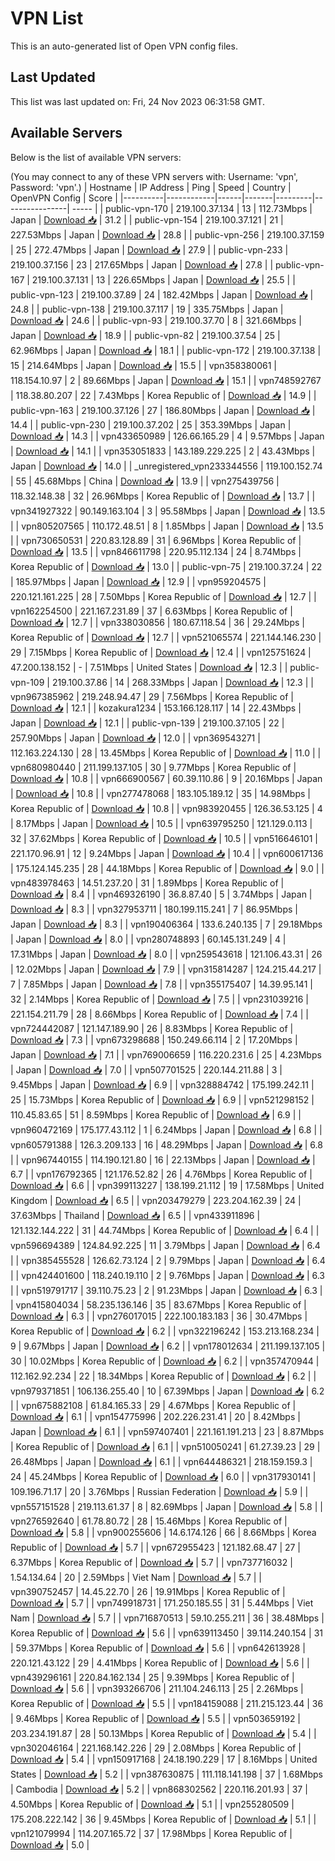 # VPN List

This is an auto-generated list of Open VPN config files.

## Last Updated

This list was last updated on: Fri, 24 Nov 2023 06:31:58 GMT.

## Available Servers

Below is the list of available VPN servers:

(You may connect to any of these VPN servers with: Username: 'vpn', Password: 'vpn'.)
| Hostname | IP Address | Ping | Speed | Country | OpenVPN Config | Score |
|----------|------------|------|-------|---------|----------------| ----- |
| public-vpn-170 | 219.100.37.134 | 13 | 112.73Mbps | Japan | [Download 📥](./configs/server_0_JP.ovpn) | 31.2 |
| public-vpn-154 | 219.100.37.121 | 21 | 227.53Mbps | Japan | [Download 📥](./configs/server_1_JP.ovpn) | 28.8 |
| public-vpn-256 | 219.100.37.159 | 25 | 272.47Mbps | Japan | [Download 📥](./configs/server_2_JP.ovpn) | 27.9 |
| public-vpn-233 | 219.100.37.156 | 23 | 217.65Mbps | Japan | [Download 📥](./configs/server_3_JP.ovpn) | 27.8 |
| public-vpn-167 | 219.100.37.131 | 13 | 226.65Mbps | Japan | [Download 📥](./configs/server_4_JP.ovpn) | 25.5 |
| public-vpn-123 | 219.100.37.89 | 24 | 182.42Mbps | Japan | [Download 📥](./configs/server_5_JP.ovpn) | 24.8 |
| public-vpn-138 | 219.100.37.117 | 19 | 335.75Mbps | Japan | [Download 📥](./configs/server_6_JP.ovpn) | 24.6 |
| public-vpn-93 | 219.100.37.70 | 8 | 321.66Mbps | Japan | [Download 📥](./configs/server_7_JP.ovpn) | 18.9 |
| public-vpn-82 | 219.100.37.54 | 25 | 62.96Mbps | Japan | [Download 📥](./configs/server_8_JP.ovpn) | 18.1 |
| public-vpn-172 | 219.100.37.138 | 15 | 214.64Mbps | Japan | [Download 📥](./configs/server_9_JP.ovpn) | 15.5 |
| vpn358380061 | 118.154.10.97 | 2 | 89.66Mbps | Japan | [Download 📥](./configs/server_10_JP.ovpn) | 15.1 |
| vpn748592767 | 118.38.80.207 | 22 | 7.43Mbps | Korea Republic of | [Download 📥](./configs/server_11_KR.ovpn) | 14.9 |
| public-vpn-163 | 219.100.37.126 | 27 | 186.80Mbps | Japan | [Download 📥](./configs/server_12_JP.ovpn) | 14.4 |
| public-vpn-230 | 219.100.37.202 | 25 | 353.39Mbps | Japan | [Download 📥](./configs/server_13_JP.ovpn) | 14.3 |
| vpn433650989 | 126.66.165.29 | 4 | 9.57Mbps | Japan | [Download 📥](./configs/server_14_JP.ovpn) | 14.1 |
| vpn353051833 | 143.189.229.225 | 2 | 43.43Mbps | Japan | [Download 📥](./configs/server_15_JP.ovpn) | 14.0 |
| _unregistered_vpn233344556 | 119.100.152.74 | 55 | 45.68Mbps | China | [Download 📥](./configs/server_16_CN.ovpn) | 13.9 |
| vpn275439756 | 118.32.148.38 | 32 | 26.96Mbps | Korea Republic of | [Download 📥](./configs/server_17_KR.ovpn) | 13.7 |
| vpn341927322 | 90.149.163.104 | 3 | 95.58Mbps | Japan | [Download 📥](./configs/server_18_JP.ovpn) | 13.5 |
| vpn805207565 | 110.172.48.51 | 8 | 1.85Mbps | Japan | [Download 📥](./configs/server_19_JP.ovpn) | 13.5 |
| vpn730650531 | 220.83.128.89 | 31 | 6.96Mbps | Korea Republic of | [Download 📥](./configs/server_20_KR.ovpn) | 13.5 |
| vpn846611798 | 220.95.112.134 | 24 | 8.74Mbps | Korea Republic of | [Download 📥](./configs/server_21_KR.ovpn) | 13.0 |
| public-vpn-75 | 219.100.37.24 | 22 | 185.97Mbps | Japan | [Download 📥](./configs/server_22_JP.ovpn) | 12.9 |
| vpn959204575 | 220.121.161.225 | 28 | 7.50Mbps | Korea Republic of | [Download 📥](./configs/server_23_KR.ovpn) | 12.7 |
| vpn162254500 | 221.167.231.89 | 37 | 6.63Mbps | Korea Republic of | [Download 📥](./configs/server_24_KR.ovpn) | 12.7 |
| vpn338030856 | 180.67.118.54 | 36 | 29.24Mbps | Korea Republic of | [Download 📥](./configs/server_25_KR.ovpn) | 12.7 |
| vpn521065574 | 221.144.146.230 | 29 | 7.15Mbps | Korea Republic of | [Download 📥](./configs/server_26_KR.ovpn) | 12.4 |
| vpn125751624 | 47.200.138.152 | - | 7.51Mbps | United States | [Download 📥](./configs/server_27_US.ovpn) | 12.3 |
| public-vpn-109 | 219.100.37.86 | 14 | 268.33Mbps | Japan | [Download 📥](./configs/server_28_JP.ovpn) | 12.3 |
| vpn967385962 | 219.248.94.47 | 29 | 7.56Mbps | Korea Republic of | [Download 📥](./configs/server_29_KR.ovpn) | 12.1 |
| kozakura1234 | 153.166.128.117 | 14 | 22.43Mbps | Japan | [Download 📥](./configs/server_30_JP.ovpn) | 12.1 |
| public-vpn-139 | 219.100.37.105 | 22 | 257.90Mbps | Japan | [Download 📥](./configs/server_31_JP.ovpn) | 12.0 |
| vpn369543271 | 112.163.224.130 | 28 | 13.45Mbps | Korea Republic of | [Download 📥](./configs/server_32_KR.ovpn) | 11.0 |
| vpn680980440 | 211.199.137.105 | 30 | 9.77Mbps | Korea Republic of | [Download 📥](./configs/server_33_KR.ovpn) | 10.8 |
| vpn666900567 | 60.39.110.86 | 9 | 20.16Mbps | Japan | [Download 📥](./configs/server_34_JP.ovpn) | 10.8 |
| vpn277478068 | 183.105.189.12 | 35 | 14.98Mbps | Korea Republic of | [Download 📥](./configs/server_35_KR.ovpn) | 10.8 |
| vpn983920455 | 126.36.53.125 | 4 | 8.17Mbps | Japan | [Download 📥](./configs/server_36_JP.ovpn) | 10.5 |
| vpn639795250 | 121.129.0.113 | 32 | 37.62Mbps | Korea Republic of | [Download 📥](./configs/server_37_KR.ovpn) | 10.5 |
| vpn516646101 | 221.170.96.91 | 12 | 9.24Mbps | Japan | [Download 📥](./configs/server_38_JP.ovpn) | 10.4 |
| vpn600617136 | 175.124.145.235 | 28 | 44.18Mbps | Korea Republic of | [Download 📥](./configs/server_39_KR.ovpn) | 9.0 |
| vpn483978463 | 14.51.237.20 | 31 | 1.89Mbps | Korea Republic of | [Download 📥](./configs/server_40_KR.ovpn) | 8.4 |
| vpn469326190 | 36.8.87.40 | 5 | 3.74Mbps | Japan | [Download 📥](./configs/server_41_JP.ovpn) | 8.3 |
| vpn327953711 | 180.199.115.241 | 7 | 86.95Mbps | Japan | [Download 📥](./configs/server_42_JP.ovpn) | 8.3 |
| vpn190406364 | 133.6.240.135 | 7 | 29.18Mbps | Japan | [Download 📥](./configs/server_43_JP.ovpn) | 8.0 |
| vpn280748893 | 60.145.131.249 | 4 | 17.31Mbps | Japan | [Download 📥](./configs/server_44_JP.ovpn) | 8.0 |
| vpn259543618 | 121.106.43.31 | 26 | 12.02Mbps | Japan | [Download 📥](./configs/server_45_JP.ovpn) | 7.9 |
| vpn315814287 | 124.215.44.217 | 7 | 7.85Mbps | Japan | [Download 📥](./configs/server_46_JP.ovpn) | 7.8 |
| vpn355175407 | 14.39.95.141 | 32 | 2.14Mbps | Korea Republic of | [Download 📥](./configs/server_47_KR.ovpn) | 7.5 |
| vpn231039216 | 221.154.211.79 | 28 | 8.66Mbps | Korea Republic of | [Download 📥](./configs/server_48_KR.ovpn) | 7.4 |
| vpn724442087 | 121.147.189.90 | 26 | 8.83Mbps | Korea Republic of | [Download 📥](./configs/server_49_KR.ovpn) | 7.3 |
| vpn673298688 | 150.249.66.114 | 2 | 17.20Mbps | Japan | [Download 📥](./configs/server_50_JP.ovpn) | 7.1 |
| vpn769006659 | 116.220.231.6 | 25 | 4.23Mbps | Japan | [Download 📥](./configs/server_51_JP.ovpn) | 7.0 |
| vpn507701525 | 220.144.211.88 | 3 | 9.45Mbps | Japan | [Download 📥](./configs/server_52_JP.ovpn) | 6.9 |
| vpn328884742 | 175.199.242.11 | 25 | 15.73Mbps | Korea Republic of | [Download 📥](./configs/server_53_KR.ovpn) | 6.9 |
| vpn521298152 | 110.45.83.65 | 51 | 8.59Mbps | Korea Republic of | [Download 📥](./configs/server_54_KR.ovpn) | 6.9 |
| vpn960472169 | 175.177.43.112 | 1 | 6.24Mbps | Japan | [Download 📥](./configs/server_55_JP.ovpn) | 6.8 |
| vpn605791388 | 126.3.209.133 | 16 | 48.29Mbps | Japan | [Download 📥](./configs/server_56_JP.ovpn) | 6.8 |
| vpn967440155 | 114.190.121.80 | 16 | 22.13Mbps | Japan | [Download 📥](./configs/server_57_JP.ovpn) | 6.7 |
| vpn176792365 | 121.176.52.82 | 26 | 4.76Mbps | Korea Republic of | [Download 📥](./configs/server_58_KR.ovpn) | 6.6 |
| vpn399113227 | 138.199.21.112 | 19 | 17.58Mbps | United Kingdom | [Download 📥](./configs/server_59_GB.ovpn) | 6.5 |
| vpn203479279 | 223.204.162.39 | 24 | 37.63Mbps | Thailand | [Download 📥](./configs/server_60_TH.ovpn) | 6.5 |
| vpn433911896 | 121.132.144.222 | 31 | 44.74Mbps | Korea Republic of | [Download 📥](./configs/server_61_KR.ovpn) | 6.4 |
| vpn596694389 | 124.84.92.225 | 11 | 3.79Mbps | Japan | [Download 📥](./configs/server_62_JP.ovpn) | 6.4 |
| vpn385455528 | 126.62.73.124 | 2 | 9.79Mbps | Japan | [Download 📥](./configs/server_63_JP.ovpn) | 6.4 |
| vpn424401600 | 118.240.19.110 | 2 | 9.76Mbps | Japan | [Download 📥](./configs/server_64_JP.ovpn) | 6.3 |
| vpn519791717 | 39.110.75.23 | 2 | 91.23Mbps | Japan | [Download 📥](./configs/server_65_JP.ovpn) | 6.3 |
| vpn415804034 | 58.235.136.146 | 35 | 83.67Mbps | Korea Republic of | [Download 📥](./configs/server_66_KR.ovpn) | 6.3 |
| vpn276017015 | 222.100.183.183 | 36 | 30.47Mbps | Korea Republic of | [Download 📥](./configs/server_67_KR.ovpn) | 6.2 |
| vpn322196242 | 153.213.168.234 | 9 | 9.67Mbps | Japan | [Download 📥](./configs/server_68_JP.ovpn) | 6.2 |
| vpn178012634 | 211.199.137.105 | 30 | 10.02Mbps | Korea Republic of | [Download 📥](./configs/server_69_KR.ovpn) | 6.2 |
| vpn357470944 | 112.162.92.234 | 22 | 18.34Mbps | Korea Republic of | [Download 📥](./configs/server_70_KR.ovpn) | 6.2 |
| vpn979371851 | 106.136.255.40 | 10 | 67.39Mbps | Japan | [Download 📥](./configs/server_71_JP.ovpn) | 6.2 |
| vpn675882108 | 61.84.165.33 | 29 | 4.67Mbps | Korea Republic of | [Download 📥](./configs/server_72_KR.ovpn) | 6.1 |
| vpn154775996 | 202.226.231.41 | 20 | 8.42Mbps | Japan | [Download 📥](./configs/server_73_JP.ovpn) | 6.1 |
| vpn597407401 | 221.161.191.213 | 23 | 8.87Mbps | Korea Republic of | [Download 📥](./configs/server_74_KR.ovpn) | 6.1 |
| vpn510050241 | 61.27.39.23 | 29 | 26.48Mbps | Japan | [Download 📥](./configs/server_75_JP.ovpn) | 6.1 |
| vpn644486321 | 218.159.159.3 | 24 | 45.24Mbps | Korea Republic of | [Download 📥](./configs/server_76_KR.ovpn) | 6.0 |
| vpn317930141 | 109.196.71.17 | 20 | 3.76Mbps | Russian Federation | [Download 📥](./configs/server_77_RU.ovpn) | 5.9 |
| vpn557151528 | 219.113.61.37 | 8 | 82.69Mbps | Japan | [Download 📥](./configs/server_78_JP.ovpn) | 5.8 |
| vpn276592640 | 61.78.80.72 | 28 | 15.46Mbps | Korea Republic of | [Download 📥](./configs/server_79_KR.ovpn) | 5.8 |
| vpn900255606 | 14.6.174.126 | 66 | 8.66Mbps | Korea Republic of | [Download 📥](./configs/server_80_KR.ovpn) | 5.7 |
| vpn672955423 | 121.182.68.47 | 27 | 6.37Mbps | Korea Republic of | [Download 📥](./configs/server_81_KR.ovpn) | 5.7 |
| vpn737716032 | 1.54.134.64 | 20 | 2.59Mbps | Viet Nam | [Download 📥](./configs/server_82_VN.ovpn) | 5.7 |
| vpn390752457 | 14.45.22.70 | 26 | 19.91Mbps | Korea Republic of | [Download 📥](./configs/server_83_KR.ovpn) | 5.7 |
| vpn749918731 | 171.250.185.55 | 31 | 5.44Mbps | Viet Nam | [Download 📥](./configs/server_84_VN.ovpn) | 5.7 |
| vpn716870513 | 59.10.255.211 | 36 | 38.48Mbps | Korea Republic of | [Download 📥](./configs/server_85_KR.ovpn) | 5.6 |
| vpn639113450 | 39.114.240.154 | 31 | 59.37Mbps | Korea Republic of | [Download 📥](./configs/server_86_KR.ovpn) | 5.6 |
| vpn642613928 | 220.121.43.122 | 29 | 4.41Mbps | Korea Republic of | [Download 📥](./configs/server_87_KR.ovpn) | 5.6 |
| vpn439296161 | 220.84.162.134 | 25 | 9.39Mbps | Korea Republic of | [Download 📥](./configs/server_88_KR.ovpn) | 5.6 |
| vpn393266706 | 211.104.246.113 | 25 | 2.26Mbps | Korea Republic of | [Download 📥](./configs/server_89_KR.ovpn) | 5.5 |
| vpn184159088 | 211.215.123.44 | 36 | 9.46Mbps | Korea Republic of | [Download 📥](./configs/server_90_KR.ovpn) | 5.5 |
| vpn503659192 | 203.234.191.87 | 28 | 50.13Mbps | Korea Republic of | [Download 📥](./configs/server_91_KR.ovpn) | 5.4 |
| vpn302046164 | 221.168.142.226 | 29 | 2.08Mbps | Korea Republic of | [Download 📥](./configs/server_92_KR.ovpn) | 5.4 |
| vpn150917168 | 24.18.190.229 | 17 | 8.16Mbps | United States | [Download 📥](./configs/server_93_US.ovpn) | 5.2 |
| vpn387630875 | 111.118.141.198 | 37 | 1.68Mbps | Cambodia | [Download 📥](./configs/server_94_KH.ovpn) | 5.2 |
| vpn868302562 | 220.116.201.93 | 37 | 4.50Mbps | Korea Republic of | [Download 📥](./configs/server_95_KR.ovpn) | 5.1 |
| vpn255280509 | 175.208.222.142 | 36 | 9.45Mbps | Korea Republic of | [Download 📥](./configs/server_96_KR.ovpn) | 5.1 |
| vpn121079994 | 114.207.165.72 | 37 | 17.98Mbps | Korea Republic of | [Download 📥](./configs/server_97_KR.ovpn) | 5.0 |
